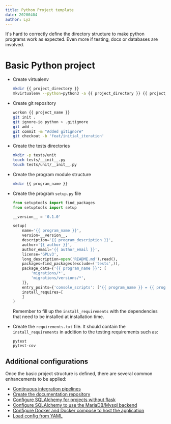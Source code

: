 ```yaml
---
title: Python Project template
date: 20200404
author: Lyz
---
```


It's hard to correctly define the directory structure to make python programs
work as expected. Even more if testing, docs or databases are involved.

# Basic Python project

* Create virtualenv
    ```bash
    mkdir {{ project_directory }}
    mkvirtualenv --python=python3 -a {{ project_directory }} {{ project_name }}
    ```

* Create git repository
    ```bash
    workon {{ project_name }}
    git init .
    git ignore-io python > .gitignore
    git add .
    git commit -m "Added gitignore"
    git checkout -b 'feat/initial_iteration'
    ```

* Create the tests directories
    ```bash
    mkdir -p tests/unit
    touch tests/__init__.py
    touch tests/unit/__init__.py
    ```

* Create the program module structure
    ```bash
    mkdir {{ program_name }}
    ```

* Create the program `setup.py` file
    ```python
    from setuptools import find_packages
    from setuptools import setup

    __version__ = '0.1.0'

    setup(
        name='{{ program_name }}',
        version=__version__,
        description='{{ program_description }}',
        author='{{ author }}',
        author_email='{{ author_email }}',
        license='GPLv3',
        long_description=open('README.md').read(),
        packages=find_packages(exclude=('tests',)),
        package_data={'{{ program_name }}': [
            'migrations/*',
            'migrations/versions/*',
        ]},
        entry_points={'console_scripts': ['{{ program_name }} = {{ program_name }}:main']},
        install_requires=[
        ]
    )
    ```
    Remember to fill up the `install_requirements` with the dependencies that
    need to be installed at installation time.

* Create the `requirements.txt` file. It should contain the
    `install_requirements` in addition to the testing requirements such as:
    ```
    pytest
    pytest-cov
    ```

## Additional configurations

Once the basic project structure is defined, there are several common
enhancements to be applied:

* [Continuous integration pipelines](python_ci.md)
* [Create the documentation repository](python_docs.md)
* [Configure SQLAlchemy for projects without
    flask](python_sqlalchemy_without_flask.md)
* [Configure SQLAlchemy to use the MariaDB/Mysql
    backend](python_sqlalchemy_mariadb.md)
* [Configure Docker and Docker compose to host the
    application](python_docker.md)
* [Load config from YAML](python_config_yaml.md)
